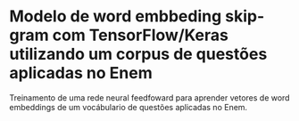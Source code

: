 # Modelo de word embbeding skip-gram com TensorFlow/Keras utilizando um corpus de questões aplicadas no Enem

Treinamento de uma rede neural feedfoward para aprender vetores de word embeddings de um vocábulario de questões aplicadas no Enem.
